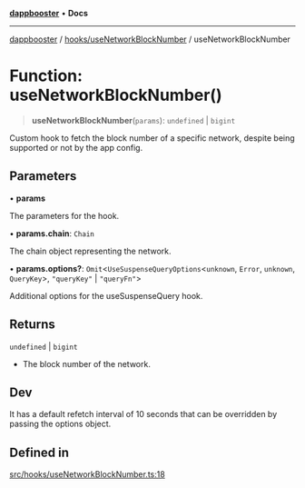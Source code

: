 [**dappbooster**](../../../README.md) • **Docs**

***

[dappbooster](../../../modules.md) / [hooks/useNetworkBlockNumber](../README.md) / useNetworkBlockNumber

# Function: useNetworkBlockNumber()

> **useNetworkBlockNumber**(`params`): `undefined` \| `bigint`

Custom hook to fetch the block number of a specific network, despite being supported or not by the app config.

## Parameters

• **params**

The parameters for the hook.

• **params.chain**: `Chain`

The chain object representing the network.

• **params.options?**: `Omit`\<`UseSuspenseQueryOptions`\<`unknown`, `Error`, `unknown`, `QueryKey`\>, `"queryKey"` \| `"queryFn"`\>

Additional options for the useSuspenseQuery hook.

## Returns

`undefined` \| `bigint`

- The block number of the network.

## Dev

It has a default refetch interval of 10 seconds that can be overridden by passing the options object.

## Defined in

[src/hooks/useNetworkBlockNumber.ts:18](https://github.com/bootnodedev/dAppBooster/blob/f016c1ebca45f77d0633b6815de7286e523f8f20/src/hooks/useNetworkBlockNumber.ts#L18)

